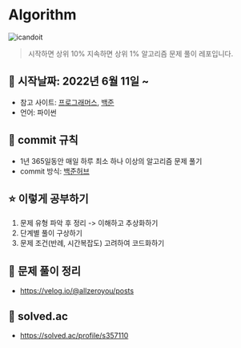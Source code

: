 # Algorithm
![icandoit](https://github.com/allzeroyou/Algorithm/assets/71822139/392756f4-cc47-4f82-8ff4-490d1206c8ca)

> 시작하면 상위 10% 지속하면 상위 1%
> 알고리즘 문제 풀이 레포입니다.

## 📅 시작날짜: 2022년 6월 11일 ~

- 참고 사이트: [프로그래머스](https://programmers.co.kr/learn/challenges), [백준](https://www.acmicpc.net/)
- 언어: 파이썬

## 💌 commit 규칙
  - 1년 365일동안 매일 하루 최소 하나 이상의 알고리즘 문제 풀기
  - commit 방식: [백준허브](chrome-extension://ccammcjdkpgjmcpijpahlehmapgmphmk/welcome.html)

## ⭐️ 이렇게 공부하기

 1. 문제 유형 파악 후 정리 -> 이해하고 추상화하기
 2. 단계별 풀이 구상하기
 3. 문제 조건(반례, 시간복잡도) 고려하여 코드화하기

## 📔 문제 풀이 정리
- https://velog.io/@allzeroyou/posts

## 🔫 solved.ac
- https://solved.ac/profile/s357110
